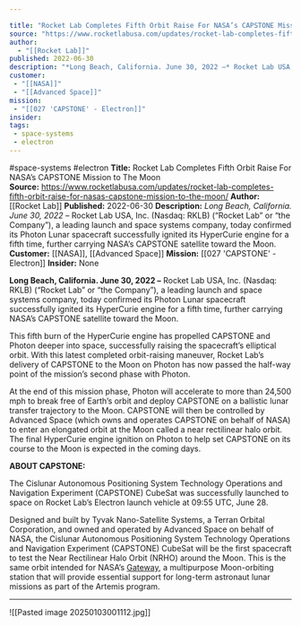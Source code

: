 ```yaml
---

title: "Rocket Lab Completes Fifth Orbit Raise For NASA’s CAPSTONE Mission to The Moon  "
source: "https://www.rocketlabusa.com/updates/rocket-lab-completes-fifth-orbit-raise-for-nasas-capstone-mission-to-the-moon/"
author:
  - "[[Rocket Lab]]"
published: 2022-06-30
description: "*Long Beach, California. June 30, 2022 –* Rocket Lab USA, Inc. (Nasdaq: RKLB) (“Rocket Lab” or “the Company”), a leading launch and space systems company, today confirmed its Photon Lunar spacecraft successfully ignited its HyperCurie engine for a fifth time, further carrying NASA’s CAPSTONE satellite toward the Moon."
customer:
 - "[[NASA]]"
 - "[[Advanced Space]]"
mission:
 - "[[027 'CAPSTONE' - Electron]]"
insider:
tags: 
 - space-systems
 - electron
---
```


#space-systems #electron
**Title:** Rocket Lab Completes Fifth Orbit Raise For NASA’s CAPSTONE Mission to The Moon  
**Source:** https://www.rocketlabusa.com/updates/rocket-lab-completes-fifth-orbit-raise-for-nasas-capstone-mission-to-the-moon/
**Author:** [[Rocket Lab]]
**Published:** 2022-06-30
**Description:** *Long Beach, California. June 30, 2022 –* Rocket Lab USA, Inc. (Nasdaq: RKLB) (“Rocket Lab” or “the Company”), a leading launch and space systems company, today confirmed its Photon Lunar spacecraft successfully ignited its HyperCurie engine for a fifth time, further carrying NASA’s CAPSTONE satellite toward the Moon.
**Customer:** [[NASA]], [[Advanced Space]]
**Mission:** [[027 'CAPSTONE' - Electron]]
**Insider:** None

**Long Beach, California. June 30, 2022 –** Rocket Lab USA, Inc. (Nasdaq: RKLB) (“Rocket Lab” or “the Company”), a leading launch and space systems company, today confirmed its Photon Lunar spacecraft successfully ignited its HyperCurie engine for a fifth time, further carrying NASA’s CAPSTONE satellite toward the Moon.

This fifth burn of the HyperCurie engine has propelled CAPSTONE and Photon deeper into space, successfully raising the spacecraft’s elliptical orbit. With this latest completed orbit-raising maneuver, Rocket Lab’s delivery of CAPSTONE to the Moon on Photon has now passed the half-way point of the mission’s second phase with Photon.

At the end of this mission phase, Photon will accelerate to more than 24,500 mph to break free of Earth’s orbit and deploy CAPSTONE on a ballistic lunar transfer trajectory to the Moon. CAPSTONE will then be controlled by Advanced Space (which owns and operates CAPSTONE on behalf of NASA) to enter an elongated orbit at the Moon called a near rectilinear halo orbit. The final HyperCurie engine ignition on Photon to help set CAPSTONE on its course to the Moon is expected in the coming days.

**ABOUT CAPSTONE:**

The Cislunar Autonomous Positioning System Technology Operations and Navigation Experiment (CAPSTONE) CubeSat was successfully launched to space on Rocket Lab’s Electron launch vehicle at 09:55 UTC, June 28.

Designed and built by Tyvak Nano-Satellite Systems, a Terran Orbital Corporation, and owned and operated by Advanced Space on behalf of NASA, the Cislunar Autonomous Positioning System Technology Operations and Navigation Experiment (CAPSTONE) CubeSat will be the first spacecraft to test the Near Rectilinear Halo Orbit (NRHO) around the Moon. This is the same orbit intended for NASA’s [Gateway](https://www.nasa.gov/gateway), a multipurpose Moon-orbiting station that will provide essential support for long-term astronaut lunar missions as part of the Artemis program.

---

![[Pasted image 20250103001112.jpg]]